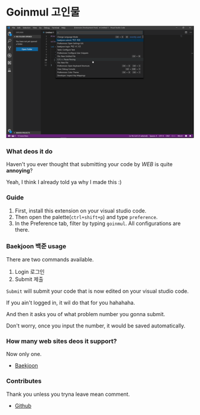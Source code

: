 # Goinmul 고인물

![preview](https://github.com/ckcks12/goinmul/blob/master/preview.gif?raw=true)

### What deos it do

Haven't you ever thought that submitting your code by *WEB* is quite **annoying**?

Yeah, I think I already told ya why I made this :)

### Guide

1. First, install this extension on your visual studio code.
2. Then open the palette(`ctrl+shift+p`) and type `preference`.
3. In the Preference tab, filter by typing `goinmul`. All configurations are there.

### Baekjoon 백준 usage

There are two commands available.

1. Login 로그인
2. Submit 제출

`Submit` will submit your code that is now edited on your visual studio code.

If you ain't logged in, it wil do that for you hahahaha.

And then it asks you of what problem number you gonna submit.

Don't worry, once you input the number, it would be saved automatically.

### How many web sites deos it support?

Now only one.

- [Baekjoon](https://acmicpc.net)

### Contributes

Thank you unless you tryna leave mean comment.

- [Github](https://github.com/ckcks12/goinmul)
